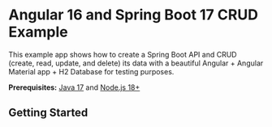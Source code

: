 # Angular 16 and Spring Boot 17 CRUD Example

This example app shows how to create a Spring Boot API and CRUD (create, read, update, and delete) its data with a beautiful Angular + Angular Material app + H2 Database for testing purposes.

**Prerequisites:** [Java 17](http://sdkman.io) and [Node.js 18+](https://nodejs.org/)

## Getting Started
